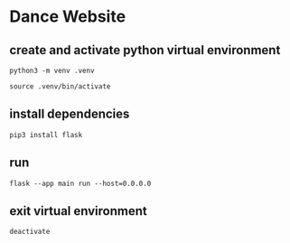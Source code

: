 # Dance Website

## create and activate python virtual environment
`python3 -m venv .venv`

`source .venv/bin/activate`

## install dependencies
`pip3 install flask`

## run
`flask --app main run --host=0.0.0.0`

## exit virtual environment
`deactivate`
